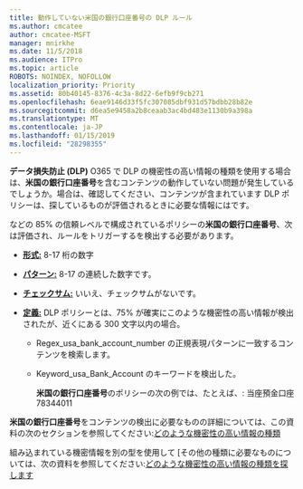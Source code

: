 ```yaml
---
title: 動作していない米国の銀行口座番号の DLP ルール
ms.author: cmcatee
author: cmcatee-MSFT
manager: mnirkhe
ms.date: 11/5/2018
ms.audience: ITPro
ms.topic: article
ROBOTS: NOINDEX, NOFOLLOW
localization_priority: Priority
ms.assetid: 80b40145-8376-4c3a-8d22-6efb9f9cb271
ms.openlocfilehash: 6eae9146d33f5fc307085dbf931d57bdbb28b82e
ms.sourcegitcommit: d6ea5e9458a2b8ceaab3ac4bd483e1130b9a398a
ms.translationtype: MT
ms.contentlocale: ja-JP
ms.lasthandoff: 01/15/2019
ms.locfileid: "28298355"
---
```

**データ損失防止 (DLP)** O365 で DLP の機密性の高い情報の種類を使用する場合は、**米国の銀行口座番号**を含むコンテンツの動作していない問題が発生しているでしょうか。場合は、確認してください、コンテンツが含まれています DLP ポリシーは、探しているものが評価されるときに必要な情報にはです。 
  
などの 85% の信頼レベルで構成されているポリシーの**米国の銀行口座番号**、次は評価され、ルールをトリガーするを検出する必要があります。 
  
- **[形式:](https://docs.microsoft.com/en-us/office365/securitycompliance/what-the-sensitive-information-types-look-for#format-77)** 8-17 桁の数字 
    
- **[パターン:](https://docs.microsoft.com/en-us/office365/securitycompliance/what-the-sensitive-information-types-look-for#pattern-77)** 8-17 の連続した数字です。 
    
- **[チェックサム:](https://docs.microsoft.com/en-us/office365/securitycompliance/what-the-sensitive-information-types-look-for#checksum-76)** いいえ、チェックサムがないです。 
    
- **[定義:](https://docs.microsoft.com/en-us/office365/securitycompliance/what-the-sensitive-information-types-look-for)** DLP ポリシーとは、75% が確実にこのような機密性の高い情報が検出されたが、近くにある 300 文字以内の場合。 
    
  - Regex_usa_bank_account_number の正規表現パターンに一致するコンテンツを検索します。
    
  - Keyword_usa_Bank_Account のキーワードを検出した。
    
    **米国の銀行口座番号**のポリシーの次の例では、たとえば、: 当座預金口座 78344011 
    
**米国の銀行口座番号**をコンテンツの検出に必要なものの詳細については、この資料の次のセクションを参照してください:[どのような機密性の高い情報の種類](https://docs.microsoft.com/en-us/office365/securitycompliance/what-the-sensitive-information-types-look-for#us-bank-account-number)
  
組み込まれている機密情報を別の型を使用して [その他の種類に必要なものについては、次の資料を参照してください:[どのような機密性の高い情報の種類を探します](https://docs.microsoft.com/en-us/office365/securitycompliance/what-the-sensitive-information-types-look-for)
  

